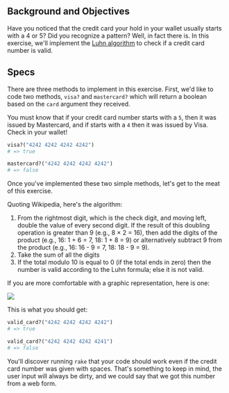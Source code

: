 ## Background and Objectives

Have you noticed that the credit card your hold in your wallet usually starts with a 4 or 5?
Did you recognize a pattern? Well, in fact there is. In this exercise, we'll implement the
[Luhn algorithm](https://en.wikipedia.org/wiki/Luhn_algorithm) to check if a credit card number is valid.

## Specs

There are three methods to implement in this exercise. First, we'd like to code two methods,
`visa?` and `mastercard?` which will return a boolean based on the `card` argument they received.

You must know that if your credit card number starts with a `5`, then it was issued by Mastercard,
and if starts with a `4` then it was issued by Visa. Check in your wallet!

```ruby
visa?("4242 4242 4242 4242")
# => true

mastercard?("4242 4242 4242 4242")
# => false
```

Once you've implemented these two simple methods, let's get to the meat of this exercise.

Quoting Wikipedia, here's the algorithm:

1. From the rightmost digit, which is the check digit, and moving left, double the value of every second digit. If the result of this doubling operation is greater than 9 (e.g., 8 × 2 = 16), then add the digits of the product (e.g., 16: 1 + 6 = 7, 18: 1 + 8 = 9) or alternatively subtract 9 from the product (e.g., 16: 16 - 9 = 7, 18: 18 - 9 = 9).
1. Take the sum of all the digits
1. If the total modulo 10 is equal to 0 (if the total ends in zero) then the number is valid according to the Luhn formula; else it is not valid.

If you are more comfortable with a graphic representation, here is one:

![](https://i.stack.imgur.com/Cenb3.png)

This is what you should get:

```ruby
valid_card?("4242 4242 4242 4242")
# => true

valid_card?("4242 4242 4242 4241")
# => false
```

You'll discover running `rake` that your code should work even if the credit card number was given with spaces. That's something to keep in mind, the user input will always be dirty, and we could say that we got this number from a web form.
